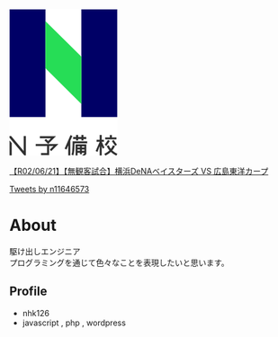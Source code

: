 ![logo](478b4cf1-private.png)

<script type="application/javascript" src="https://embed.nicovideo.jp/watch/sm37068564/script?w=640&h=360"></script><noscript><a href="https://www.nicovideo.jp/watch/sm37068564">【R02/06/21】【無観客試合】横浜DeNAベイスターズ VS 広島東洋カープ</a></noscript>

<a class="twitter-timeline" data-width="400" data-height="600" href="https://twitter.com/n11646573?ref_src=twsrc%5Etfw">Tweets by n11646573</a> <script async src="https://platform.twitter.com/widgets.js" charset="utf-8"></script>

# About

駆け出しエンジニア  
プログラミングを通じて色々なことを表現したいと思います。

## Profile
- nhk126
- javascript , php , wordpress
